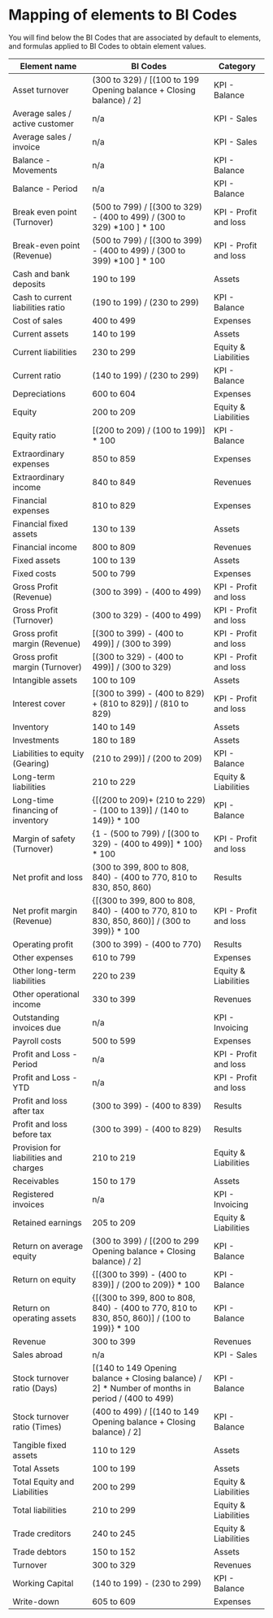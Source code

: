 
# Mapping of elements to BI Codes

You will find below the BI Codes that are associated by default to elements, and formulas applied to BI Codes to obtain element values.

| Element name                          | BI Codes                                                                                         | Category              |
|---------------------------------------|--------------------------------------------------------------------------------------------------|-----------------------|
| Asset turnover                        | (300 to 329) / [(100 to 199 Opening balance + Closing balance) / 2]                              | KPI - Balance         |
| Average sales / active customer       | n/a                                                                                              | KPI - Sales           |
| Average sales / invoice               | n/a                                                                                              | KPI - Sales           |
| Balance - Movements                   | n/a                                                                                              | KPI - Balance         |
| Balance - Period                      | n/a                                                                                              | KPI - Balance         |
| Break even point (Turnover)           | (500 to 799) / [(300 to 329) - (400 to 499) / (300 to 329) *100 ] * 100                          | KPI - Profit and loss |
| Break-even point (Revenue)            | (500 to 799) / [(300 to 399) - (400 to 499) / (300 to 399) *100 ] * 100                          | KPI - Profit and loss |
| Cash and bank deposits                | 190 to 199                                                                                       | Assets                |
| Cash to current liabilities ratio     | (190 to 199) / (230 to 299)                                                                      | KPI - Balance         |
| Cost of sales                         | 400 to 499                                                                                       | Expenses              |
| Current assets                        | 140 to 199                                                                                       | Assets                |
| Current liabilities                   | 230 to 299                                                                                       | Equity & Liabilities  |
| Current ratio                         | (140 to 199) / (230 to 299)                                                                      | KPI - Balance         |
| Depreciations                         | 600 to 604                                                                                       | Expenses              |
| Equity                                | 200 to 209                                                                                       | Equity & Liabilities  |
| Equity ratio                          | [(200 to 209) / (100 to 199)] * 100                                                              | KPI - Balance         |
| Extraordinary expenses                | 850 to 859                                                                                       | Expenses              |
| Extraordinary income                  | 840 to 849                                                                                       | Revenues              |
| Financial expenses                    | 810 to 829                                                                                       | Expenses              |
| Financial fixed assets                | 130 to 139                                                                                       | Assets                |
| Financial income                      | 800 to 809                                                                                       | Revenues              |
| Fixed assets                          | 100 to 139                                                                                       | Assets                |
| Fixed costs                           | 500 to 799                                                                                       | Expenses              |
| Gross Profit (Revenue)                | (300 to 399) - (400 to 499)                                                                      | KPI - Profit and loss |
| Gross Profit (Turnover)               | (300 to 329) - (400 to 499)                                                                      | KPI - Profit and loss |
| Gross profit margin (Revenue)         | [(300 to 399) - (400 to 499)] / (300 to 399)                                                     | KPI - Profit and loss |
| Gross profit margin (Turnover)        | [(300 to 329) - (400 to 499)] / (300 to 329)                                                     | KPI - Profit and loss |
| Intangible assets                     | 100 to 109                                                                                       | Assets                |
| Interest cover                        | [(300 to 399) - (400 to 829) + (810 to 829)] / (810 to 829)                                      | KPI - Profit and loss |
| Inventory                             | 140 to 149                                                                                       | Assets                |
| Investments                           | 180 to 189                                                                                       | Assets                |
| Liabilities to equity (Gearing)       | (210 to 299)] / (200 to 209)                                                                     | KPI - Balance         |
| Long-term liabilities                 | 210 to 229                                                                                       | Equity & Liabilities  |
| Long-time financing of inventory      | {[(200 to 209)+ (210 to 229) - (100 to 139)] / (140 to 149)} * 100                               | KPI - Balance         |
| Margin of safety (Turnover)           | {1 - (500 to 799) / [(300 to 329) - (400 to 499)] * 100} * 100                                   | KPI - Profit and loss |
| Net profit and loss                   | (300 to 399, 800 to 808, 840) - (400 to 770, 810 to 830, 850, 860)                               | Results               |
| Net profit margin (Revenue)           | {[(300 to 399, 800 to 808, 840) - (400 to 770, 810 to 830, 850, 860)] / (300 to 399)} * 100      | KPI - Profit and loss |
| Operating profit                      | (300 to 399) - (400 to 770)                                                                      | Results               |
| Other expenses                        | 610 to 799                                                                                       | Expenses              |
| Other long-term liabilities           | 220 to 239                                                                                       | Equity & Liabilities  |
| Other operational income              | 330 to 399                                                                                       | Revenues              |
| Outstanding invoices due              | n/a                                                                                              | KPI - Invoicing       |
| Payroll costs                         | 500 to 599                                                                                       | Expenses              |
| Profit and Loss - Period              | n/a                                                                                              | KPI - Profit and loss |
| Profit and Loss - YTD                 | n/a                                                                                              | KPI - Profit and loss |
| Profit and loss after tax             | (300 to 399) - (400 to 839)                                                                      | Results               |
| Profit and loss before tax            | (300 to 399) - (400 to 829)                                                                      | Results               |
| Provision for liabilities and charges | 210 to 219                                                                                       | Equity & Liabilities  |
| Receivables                           | 150 to 179                                                                                       | Assets                |
| Registered invoices                   | n/a                                                                                              | KPI - Invoicing       |
| Retained earnings                     | 205 to 209                                                                                       | Equity & Liabilities  |
| Return on average equity              | (300 to 399) / [(200 to 299 Opening balance + Closing balance) / 2]                              | KPI - Balance         |
| Return on equity                      | {[(300 to 399) - (400 to 839)] / (200 to 209)} * 100                                             | KPI - Balance         |
| Return on operating assets            | {[(300 to 399, 800 to 808, 840) - (400 to 770, 810 to 830, 850, 860)] / (100 to 199)} * 100      | KPI - Balance         |
| Revenue                               | 300 to 399                                                                                       | Revenues              |
| Sales abroad                          | n/a                                                                                              | KPI - Sales           |
| Stock turnover ratio (Days)           | [(140 to 149 Opening balance + Closing balance) / 2] * Number of months in period / (400 to 499) | KPI - Balance         |
| Stock turnover ratio (Times)          | (400 to 499) / [(140 to 149 Opening balance + Closing balance) / 2]                              | KPI - Balance         |
| Tangible fixed assets                 | 110 to 129                                                                                       | Assets                |
| Total Assets                          | 100 to 199                                                                                       | Assets                |
| Total Equity and Liabilities          | 200 to 299                                                                                       | Equity & Liabilities  |
| Total liabilities                     | 210 to 299                                                                                       | Equity & Liabilities  |
| Trade creditors                       | 240 to 245                                                                                       | Equity & Liabilities  |
| Trade debtors                         | 150 to 152                                                                                       | Assets                |
| Turnover                              | 300 to 329                                                                                       | Revenues              |
| Working Capital                       | (140 to 199) - (230 to 299)                                                                      | KPI - Balance         |
| Write-down                            | 605 to 609                                                                                       | Expenses              |